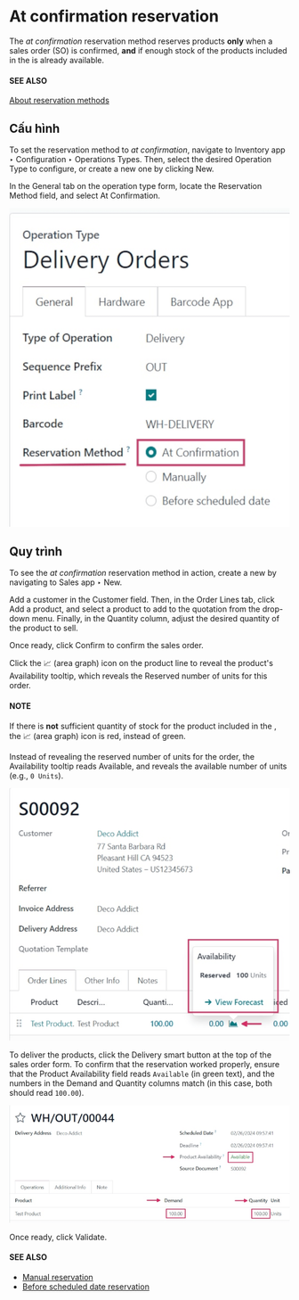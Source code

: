 # At confirmation reservation

The *at confirmation* reservation method reserves products **only** when a sales order (SO) is
confirmed, **and** if enough stock of the products included in the  is already available.

#### SEE ALSO
[About reservation methods](applications/inventory_and_mrp/inventory/shipping_receiving/reservation_methods.md)

## Cấu hình

To set the reservation method to *at confirmation*, navigate to Inventory app ‣
Configuration ‣ Operations Types. Then, select the desired Operation Type to
configure, or create a new one by clicking New.

In the General tab on the operation type form, locate the Reservation Method
field, and select At Confirmation.

![Reservation method field on delivery order operation type form.](../../../../../.gitbook/assets/at-confirmation-operations-type.png)

## Quy trình

To see the *at confirmation* reservation method in action, create a new  by navigating to
Sales app ‣ New.

Add a customer in the Customer field. Then, in the Order Lines tab, click
Add a product, and select a product to add to the quotation from the drop-down menu.
Finally, in the Quantity column, adjust the desired quantity of the product to sell.

Once ready, click Confirm to confirm the sales order.

Click the 📈 (area graph) icon on the product line to reveal the product's
Availability tooltip, which reveals the Reserved number of units for this
order.

#### NOTE
If there is **not** sufficient quantity of stock for the product included in the , the
📈 (area graph) icon is red, instead of green.

Instead of revealing the reserved number of units for the order, the Availability
tooltip reads Available, and reveals the available number of units (e.g., `0 Units`).

![Confirmed sales order with product availability tooltip selected.](../../../../../.gitbook/assets/at-confirmation-availability-tooltip.png)

To deliver the products, click the Delivery smart button at the top of the sales order
form. To confirm that the reservation worked properly, ensure that the Product
Availability field reads `Available` (in green text), and the numbers in the Demand and
Quantity columns match (in this case, both should read `100.00`).

![Delivery order for product included in sales order with at confirmation reservation.](../../../../../.gitbook/assets/at-confirmation-delivery-order.png)

Once ready, click Validate.

#### SEE ALSO
- [Manual reservation](applications/inventory_and_mrp/inventory/shipping_receiving/reservation_methods/manually.md)
- [Before scheduled date reservation](applications/inventory_and_mrp/inventory/shipping_receiving/reservation_methods/before_scheduled_date.md)
